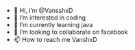 - 👋 Hi, I’m @VansshxD
- 👀 I’m interested in coding
- 🌱 I’m currently learning java
- 💞️ I’m looking to collaborate on facebook
- 📫 How to reach me VanshxD

<!---
VansshxD/VansshxD is a ✨ special ✨ repository because its `README.md` (this file) appears on your GitHub profile.
You can click the Preview link to take a look at your changes.
--->

